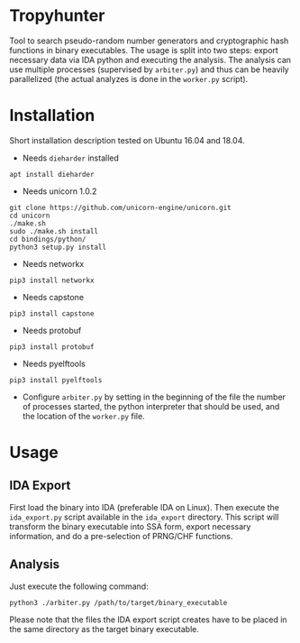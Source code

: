 # Tropyhunter

Tool to search pseudo-random number generators and cryptographic hash functions in binary executables. The usage is split into two steps: export necessary data via IDA python and executing the analysis. The analysis can use multiple processes (supervised by `arbiter.py`) and thus can be heavily parallelized (the actual analyzes is done in the `worker.py` script).


# Installation

Short installation description tested on Ubuntu 16.04 and 18.04.

- Needs `dieharder` installed
```
apt install dieharder
```

- Needs unicorn 1.0.2
```
git clone https://github.com/unicorn-engine/unicorn.git
cd unicorn
./make.sh
sudo ./make.sh install
cd bindings/python/
python3 setup.py install
```

- Needs networkx
```
pip3 install networkx
```

- Needs capstone
```
pip3 install capstone
```

- Needs protobuf
```
pip3 install protobuf
```

- Needs pyelftools
```
pip3 install pyelftools
```

- Configure `arbiter.py` by setting in the beginning of the file the number of processes started, the python interpreter that should be used, and the location of the `worker.py` file.


# Usage

## IDA Export

First load the binary into IDA (preferable IDA on Linux). Then execute the `ida_export.py` script available in the `ida_export` directory. This script will transform the binary executable into SSA form, export necessary information, and do a pre-selection of PRNG/CHF functions.

## Analysis

Just execute the following command:

```
python3 ./arbiter.py /path/to/target/binary_executable
```

Please note that the files the IDA export script creates have to be placed in the same directory as the target binary executable.